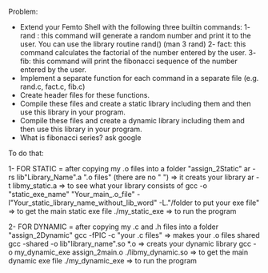 Problem: 
- Extend your Femto Shell with the following three builtin commands:
1- rand : this command will generate a random number and print it to the user. You can use the library routine rand()  (man 3 rand)
2- fact: this command calculates the factorial of the number entered by the user.
3- fib: this command will print the fibonacci sequence of the number entered by the user.
- Implement a separate function for each command in a separate file (e.g. rand.c, fact.c, fib.c)
- Create header files for these functions.
- Compile these files and create a static library including them and then use this library in your program.
- Compile these files and create a dynamic library including them and then use this library in your program.
- What is fibonacci series? ask google  

To do that:

1- FOR STATIC
= after copying my .o files into a folder "assign_2Static"
ar -rs lib"Library_Name".a ".o files"  (there are no " ")                                                               => it creats your library
ar -t libmy_static.a  => to see what your library consists of
gcc -o "static_exe_name" "Your_main_.o_file" -l"Your_static_library_name_without_lib_word" -L."/folder to put your exe file"   => to get the main static exe file 
./my_static_exe                                                                                                   => to run the program


2- FOR DYNAMIC
= after copying my .c and .h files into a folder "assign_2Dynamic"
gcc -fPIC -c "your .c files"                                                                                        => makes your .o files shared
gcc -shared -o lib"library_name".so *.o                                                                              => creats your dynamic library
gcc -o my_dynamic_exe assign_2main.o ./libmy_dynamic.so                                                             => to get the main dynamic exe file
./my_dynamic_exe                                                                                                => to run the program








